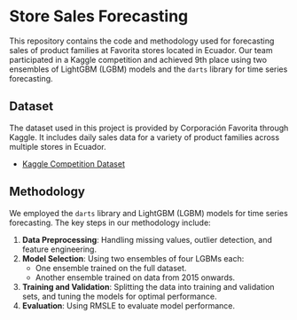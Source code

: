# Store Sales Forecasting

This repository contains the code and methodology used for forecasting sales of product families at Favorita stores located in Ecuador. Our team participated in a Kaggle competition and achieved 9th place using two ensembles of LightGBM (LGBM) models and the `darts` library for time series forecasting.

## Dataset

The dataset used in this project is provided by Corporación Favorita through Kaggle. It includes daily sales data for a variety of product families across multiple stores in Ecuador. 

- [Kaggle Competition Dataset](https://www.kaggle.com/competitions/store-sales-time-series-forecasting)

## Methodology

We employed the `darts` library and LightGBM (LGBM) models for time series forecasting. The key steps in our methodology include:

1. **Data Preprocessing**: Handling missing values, outlier detection, and feature engineering.
2. **Model Selection**: Using two ensembles of four LGBMs each:
   - One ensemble trained on the full dataset.
   - Another ensemble trained on data from 2015 onwards.
3. **Training and Validation**: Splitting the data into training and validation sets, and tuning the models for optimal performance.
4. **Evaluation**: Using RMSLE to evaluate model performance.

